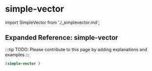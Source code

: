 # simple-vector

import SimpleVector from './_simplevector.md';

<SimpleVector />

## Expanded Reference: simple-vector

:::tip
TODO: Please contribute to this page by adding explanations and examples
:::

```lisp
(simple-vector )
```
